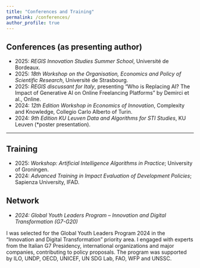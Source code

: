 ```yaml
---
title: "Conferences and Training"
permalink: /conferences/
author_profile: true
---
```


## Conferences (as presenting author)
- 2025: *REGIS Innovation Studies Summer School*, Université de Bordeaux.
- 2025: *18th Workshop on the Organisation, Economics and Policy of Scientific Research*, Université de Strasbourg.
- 2025: *REGIS discussant for Italy*, presenting “Who is Replacing AI? The Impact of Generative AI on Online
 Freelancing Platforms” by Demirci et al., Online.
- 2024: *12th Edition Workshop in Economics of Innovation*, Complexity and Knowledge, Collegio Carlo Alberto of Turin.
- 2024: *9th Edition KU Leuven Data and Algorithms for STI Studies*, KU Leuven (*poster presentation).

---

## Training

-  2025: *Workshop: Artificial Intelligence Algorithms in Practice*; University of Groningen.
-  2024: *Advanced Training in Impact Evaluation of Development Policies*; Sapienza University, IFAD.

## Network 

- *2024: Global Youth Leaders Program – Innovation and Digital Transformation (G7-G20)*

I was selected for the Global Youth Leaders Program 2024 in the “Innovation and Digital Transformation” priority area. 
I engaged with experts from the Italian G7 Presidency, international organizations and major companies, contributing to policy proposals. 
The program was supported by ILO, UNDP, OECD, UNICEF, UN SDG Lab, FAO, WFP and UNSSC.

